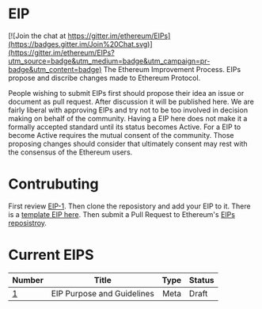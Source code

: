 # EIP

[![Join the chat at https://gitter.im/ethereum/EIPs](https://badges.gitter.im/Join%20Chat.svg)](https://gitter.im/ethereum/EIPs?utm_source=badge&utm_medium=badge&utm_campaign=pr-badge&utm_content=badge)
The Ethereum Improvement Process. EIPs propose and discribe changes made to Ethereum Protocol.

People wishing to submit EIPs first should propose their idea an issue or document as pull request. After discussion it will be published here. We are fairly liberal with approving EIPs and try not to be too involved in decision making on behalf of the community. Having a EIP here does not make it a formally accepted standard until its status becomes Active. For a EIP to become Active requires the mutual consent of the community. Those proposing changes should consider that ultimately consent may rest with the consensus of the Ethereum users.

# Contrubuting
First review [EIP-1](EIPS/eip-1.mediawiki). Then clone the reposistory and add your EIP to it. There is a [template EIP here](eip-X.mediawiki). Then submit a Pull Request to Ethereum's [EIPs reposistroy](https://github.com/ethereum/EIPs).

# Current EIPS
| Number        | Title         | Type  | Status |
| ------------- |---------------| -----:| -------|
| [1](EIPS/eip-1.mediawiki)    | EIP Purpose and Guidelines | Meta | Draft |
